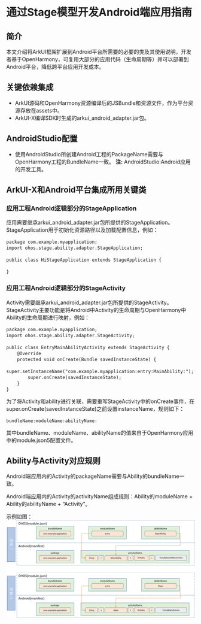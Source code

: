 # 通过Stage模型开发Android端应用指南

## 简介

本文介绍将ArkUI框架扩展到Android平台所需要的必要的类及其使用说明，开发者基于OpenHarmony，可复用大部分的应用代码（生命周期等）并可以部署到Android平台，降低跨平台应用开发成本。

## 关键依赖集成

* ArkUI源码和OpenHarmony资源编译后的JSBundle和资源文件，作为平台资源存放在assets中。
* ArkUI-X编译SDK时生成的arkui_android_adapter.jar包。

## AndroidStudio配置

* 使用AndroidStudio所创建Android工程的PackageName需要与OpenHarmony工程的BundleName一致。
**注:** AndroidStudio:Android应用的开发工具。

## ArkUI-X和Android平台集成所用关键类

### 应用工程Android逻辑部分的StageApplication

应用需要继承arkui_android_adapter.jar包所提供的StageApplication。StageApplication用于初始化资源路径以及加载配置信息，例如：

```
package com.example.myapplication;
import ohos.stage.ability.adapter.StageApplication;

public class HiStageApplication extends StageApplication {

}
```

### 应用工程Android逻辑部分的StageActivity

Activity需要继承arkui_android_adapter.jar包所提供的StageActivity。StageActivity主要功能是将Android中Activity的生命周期与OpenHarmony中Ability的生命周期进行映射，例如：

```
package com.example.myapplication;
import ohos.stage.ability.adapter.StageActivity;

public class EntryMainAbilityActivity extends StageActivity {
    @Override
    protected void onCreate(Bundle savedInstanceState) {
        super.setInstanceName("com.example.myapplication:entry:MainAbility:");
        super.onCreate(savedInstanceState);
    }
}
```

为了将Activity和ability进行关联，需要重写StageActivity中的onCreate事件，在super.onCreate(savedInstanceState)之前设置instanceName，规则如下：

```
bundleName:moduleName:abilityName:
```

其中bundleName、moduleName、abilityName的值来自于OpenHarmony应用中的module.json5配置文件。

## Ability与Activity对应规则

Android端应用内的Activity的packageName需要与Ability的bundleName一致。

Android端应用内的Activity的activityName组成规则：Ability的moduleName + Ability的abilityName + “Activity”。

示例如图：
  ![stage_android](figures/stage_android.png)
